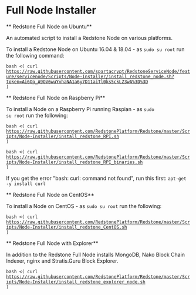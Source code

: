 # Full Node Installer
** Redstone Full Node on Ubuntu**

An automated script to install a Redstone Node on various platforms.

To install a Redstone Node on Ubuntu 16.04 & 18.04 - as <code>sudo su root</code> run the following command:

<code>bash <( curl https://raw.githubusercontent.com/spartacrypt/RedstoneServiceNode/feature/servicenode/Scripts/Node-Installer/install_redstone_node.sh?token=Ai6Op_A9OV6wuYvhaNA1a6y7D11aiTl0ks5ckLZ3wA%3D%3D )</code>

** Redstone Full Node on Raspberry Pi**

To install a  Node on a Raspberry Pi running Raspian - as <code>sudo su root</code> run the following:

<code>bash <( curl https://raw.githubusercontent.com/RedstonePlatform/Redstone/master/Scripts/Node-Installer/install_redstone_RPI.sh )</code>

<code>bash <( curl https://raw.githubusercontent.com/RedstonePlatform/Redstone/master/Scripts/Node-Installer/install_redstone_RPI_binaries.sh )</code>

If you get the error "bash: curl: command not found", run this first: <code>apt-get -y install curl</code>

** Redstone Full Node on CentOS**

To install a Node on CentOS - as <code>sudo su root</code> run the following:

<code>bash <( curl https://raw.githubusercontent.com/RedstonePlatform/Redstone/master/Scripts/Node-Installer/install_redstone_CentOS.sh )</code>

** Redstone Full Node with Explorer**

In addition to the Redstone Full Node installs MongoDB, Nako Block Chain Indexer, nginx and Stratis.Guru Block Explorer.

<code>bash <( curl https://raw.githubusercontent.com/RedstonePlatform/Redstone/master/Scripts/Node-Installer/install_redstone_explorer_node.sh )</code>

